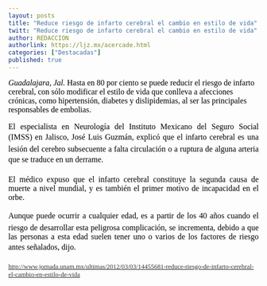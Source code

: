 ```yaml
---
layout: posts
title: "Reduce riesgo de infarto cerebral el cambio en estilo de vida"
twitt: "Reduce riesgo de infarto cerebral el cambio en estilo de vida"
author: REDACCION
authorlink: https://ljz.mx/acercade.html
categories: ["Destacadas"]
published: true
---
```

<p style="text-align: justify;" />

<em style="color: #000000; font-family: Times, 'Times New Roman', serif; font-size: 16px; line-height: normal;">Guadalajara, Jal.</em><span style="color: #000000; font-family: Times, 'Times New Roman', serif; font-size: 16px; line-height: normal;" /> Hasta en 80 por ciento se puede reducir el riesgo de infarto cerebral, con sólo modificar el estilo de vida que conlleva a afecciones crónicas, como hipertensión, diabetes y dislipidemias, al ser las principales responsables de embolias. </span></p> <p style="color: #000000; font-family: Times, 'Times New Roman', serif; font-size: 16px; line-height: normal; text-align: justify;">
  El especialista en Neurología del Instituto Mexicano del Seguro Social (IMSS) en Jalisco, José Luis Guzmán, explicó que el infarto cerebral es una lesión del cerebro subsecuente a falta circulación o a ruptura de alguna arteria que se traduce en un derrame.
</p>

<p style="color: #000000; font-family: Times, 'Times New Roman', serif; font-size: 16px; line-height: normal; text-align: justify;">
  El médico expuso que el infarto cerebral constituye la segunda causa de muerte a nivel mundial, y es también el primer motivo de incapacidad en el orbe.
</p>

<p style="color: #000000; font-family: Times, 'Times New Roman', serif; font-size: 16px; line-height: normal; text-align: justify;">
  Aunque puede ocurrir a cualquier edad, es a partir de los 40 años cuando el riesgo de desarrollar esta peligrosa complicación, se incrementa, debido a que las personas a esta edad suelen tener uno o varios de los factores de riesgo antes señalados, dijo.
</p>

<p style="color: #000000; font-family: Times, 'Times New Roman', serif; font-size: 16px; line-height: normal;">
  <a href="http://www.jornada.unam.mx/ultimas/2012/03/03/14455681-reduce-riesgo-de-infarto-cerebral-el-cambio-en-estilo-de-vida"><span style="color: #333333;"><span style="font-size: small;">http://www.jornada.unam.mx/ultimas/2012/03/03/14455681-reduce-riesgo-de-infarto-cerebral-el-cambio-en-estilo-de-vida</span></span></a>
</p>
